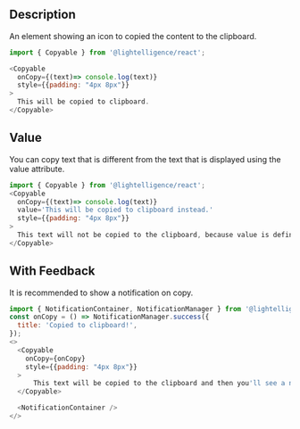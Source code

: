 ## Description

An element showing an icon to copied the content to the clipboard.


```js
import { Copyable } from '@lightelligence/react';

<Copyable
  onCopy={(text)=> console.log(text)}
  style={{padding: "4px 8px"}}
>
  This will be copied to clipboard.
</Copyable>
```

## Value

You can copy text that is different from the text that is displayed using the value attribute.

```js
import { Copyable } from '@lightelligence/react';
<Copyable
  onCopy={(text)=> console.log(text)}
  value='This will be copied to clipboard instead.'
  style={{padding: "4px 8px"}}
>
  This text will not be copied to the clipboard, because value is defined differently.
</Copyable>
```

## With Feedback

It is recommended to show a notification on copy.

```js
import { NotificationContainer, NotificationManager } from '@lightelligence/react';
const onCopy = () => NotificationManager.success({
  title: 'Copied to clipboard!',
});
<>
  <Copyable
    onCopy={onCopy}
    style={{padding: "4px 8px"}}
  >
      This text will be copied to the clipboard and then you'll see a notification.
  </Copyable>

  <NotificationContainer />
</>
```
